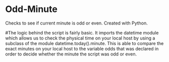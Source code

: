 # Odd-Minute
Checks to see if current minute is odd or even.  Created with Python.

#The logic behind the script is fairly basic.  It imports the datetime module which allows us to check the physical time on your local host by using a subclass of the module 
datetime.today().minute.  This is able to compare the exact minutes on your local host to the variable odds that was declared in order to decide whether the minute the script 
was odd or even.  

